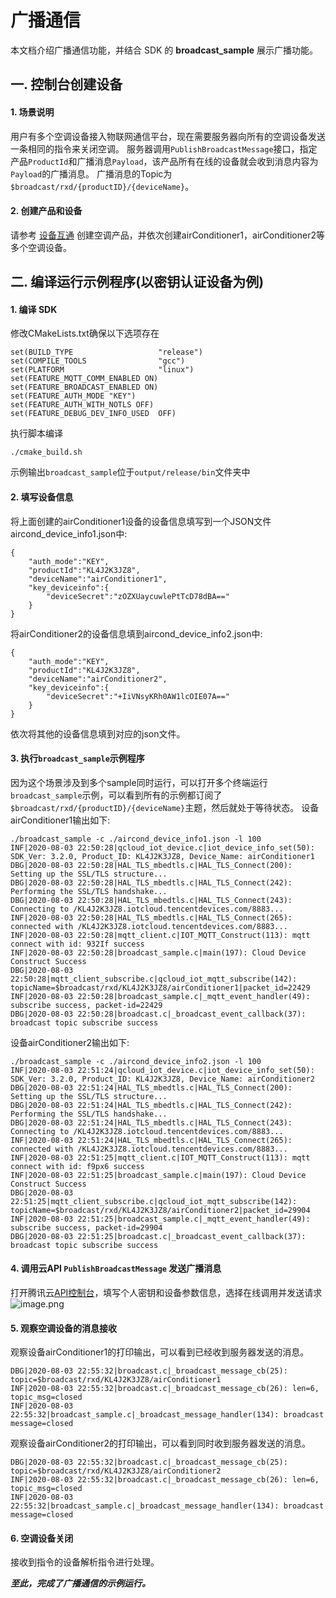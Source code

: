 # 广播通信
本文档介绍广播通信功能，并结合 SDK 的 **broadcast_sample** 展示广播功能。

## 一. 控制台创建设备

#### 1. 场景说明
用户有多个空调设备接入物联网通信平台，现在需要服务器向所有的空调设备发送一条相同的指令来关闭空调。
服务器调用`PublishBroadcastMessage`接口，指定产品`ProductId`和广播消息`Payload`，该产品所有在线的设备就会收到消息内容为`Payload`的广播消息。
广播消息的Topic为`$broadcast/rxd/{productID}/{deviceName}`。

#### 2. 创建产品和设备
请参考 [设备互通](https://cloud.tencent.com/document/product/634/11913) 创建空调产品，并依次创建airConditioner1，airConditioner2等多个空调设备。


## 二. 编译运行示例程序(以**密钥认证设备**为例)

#### 1. 编译 SDK
修改CMakeLists.txt确保以下选项存在
```
set(BUILD_TYPE                   "release")
set(COMPILE_TOOLS                "gcc") 
set(PLATFORM 	                 "linux")
set(FEATURE_MQTT_COMM_ENABLED ON)
set(FEATURE_BROADCAST_ENABLED ON)
set(FEATURE_AUTH_MODE "KEY")
set(FEATURE_AUTH_WITH_NOTLS OFF)
set(FEATURE_DEBUG_DEV_INFO_USED  OFF)
```
执行脚本编译
```
./cmake_build.sh 
```
示例输出`broadcast_sample`位于`output/release/bin`文件夹中

#### 2. 填写设备信息
将上面创建的airConditioner1设备的设备信息填写到一个JSON文件aircond_device_info1.json中:
```
{
    "auth_mode":"KEY",	
    "productId":"KL4J2K3JZ8",
    "deviceName":"airConditioner1",	
    "key_deviceinfo":{    
        "deviceSecret":"zOZXUaycuwlePtTcD78dBA=="
    }
}
```
将airConditioner2的设备信息填到aircond_device_info2.json中:
```
{
    "auth_mode":"KEY",	
    "productId":"KL4J2K3JZ8",
    "deviceName":"airConditioner2",	
    "key_deviceinfo":{    
        "deviceSecret":"+IiVNsyKRh0AW1lcOIE07A=="
    }
}
```
依次将其他的设备信息填到对应的json文件。

#### 3. 执行`broadcast_sample`示例程序
因为这个场景涉及到多个sample同时运行，可以打开多个终端运行`broadcast_sample`示例，可以看到所有的示例都订阅了`$broadcast/rxd/{productID}/{deviceName}`主题，然后就处于等待状态。
设备airConditioner1输出如下:
```
./broadcast_sample -c ./aircond_device_info1.json -l 100
INF|2020-08-03 22:50:28|qcloud_iot_device.c|iot_device_info_set(50): SDK_Ver: 3.2.0, Product_ID: KL4J2K3JZ8, Device_Name: airConditioner1
DBG|2020-08-03 22:50:28|HAL_TLS_mbedtls.c|HAL_TLS_Connect(200): Setting up the SSL/TLS structure...
DBG|2020-08-03 22:50:28|HAL_TLS_mbedtls.c|HAL_TLS_Connect(242): Performing the SSL/TLS handshake...
DBG|2020-08-03 22:50:28|HAL_TLS_mbedtls.c|HAL_TLS_Connect(243): Connecting to /KL4J2K3JZ8.iotcloud.tencentdevices.com/8883...
INF|2020-08-03 22:50:28|HAL_TLS_mbedtls.c|HAL_TLS_Connect(265): connected with /KL4J2K3JZ8.iotcloud.tencentdevices.com/8883...
INF|2020-08-03 22:50:28|mqtt_client.c|IOT_MQTT_Construct(113): mqtt connect with id: 932If success
INF|2020-08-03 22:50:28|broadcast_sample.c|main(197): Cloud Device Construct Success
DBG|2020-08-03 22:50:28|mqtt_client_subscribe.c|qcloud_iot_mqtt_subscribe(142): topicName=$broadcast/rxd/KL4J2K3JZ8/airConditioner1|packet_id=22429
INF|2020-08-03 22:50:28|broadcast_sample.c|_mqtt_event_handler(49): subscribe success, packet-id=22429
DBG|2020-08-03 22:50:28|broadcast.c|_broadcast_event_callback(37): broadcast topic subscribe success
```
设备airConditioner2输出如下:
```
./broadcast_sample -c ./aircond_device_info2.json -l 100
INF|2020-08-03 22:51:24|qcloud_iot_device.c|iot_device_info_set(50): SDK_Ver: 3.2.0, Product_ID: KL4J2K3JZ8, Device_Name: airConditioner2
DBG|2020-08-03 22:51:24|HAL_TLS_mbedtls.c|HAL_TLS_Connect(200): Setting up the SSL/TLS structure...
DBG|2020-08-03 22:51:24|HAL_TLS_mbedtls.c|HAL_TLS_Connect(242): Performing the SSL/TLS handshake...
DBG|2020-08-03 22:51:24|HAL_TLS_mbedtls.c|HAL_TLS_Connect(243): Connecting to /KL4J2K3JZ8.iotcloud.tencentdevices.com/8883...
INF|2020-08-03 22:51:24|HAL_TLS_mbedtls.c|HAL_TLS_Connect(265): connected with /KL4J2K3JZ8.iotcloud.tencentdevices.com/8883...
INF|2020-08-03 22:51:25|mqtt_client.c|IOT_MQTT_Construct(113): mqtt connect with id: f9px6 success
INF|2020-08-03 22:51:25|broadcast_sample.c|main(197): Cloud Device Construct Success
DBG|2020-08-03 22:51:25|mqtt_client_subscribe.c|qcloud_iot_mqtt_subscribe(142): topicName=$broadcast/rxd/KL4J2K3JZ8/airConditioner2|packet_id=29904
INF|2020-08-03 22:51:25|broadcast_sample.c|_mqtt_event_handler(49): subscribe success, packet-id=29904
DBG|2020-08-03 22:51:25|broadcast.c|_broadcast_event_callback(37): broadcast topic subscribe success
```

#### 4. 调用云API `PublishBroadcastMessage` 发送广播消息
打开腾讯云[API控制台](https://console.cloud.tencent.com/api/explorer?Product=iotcloud&Version=2018-06-14&Action=PublishBroadcastMessage&SignVersion=)，填写个人密钥和设备参数信息，选择在线调用并发送请求
![image.png](https://main.qcloudimg.com/raw/94c4a7cbd9c8e76d728494ebaf58bf93.png)

#### 5. 观察空调设备的消息接收
观察设备airConditioner1的打印输出，可以看到已经收到服务器发送的消息。
```
DBG|2020-08-03 22:55:32|broadcast.c|_broadcast_message_cb(25): topic=$broadcast/rxd/KL4J2K3JZ8/airConditioner1
INF|2020-08-03 22:55:32|broadcast.c|_broadcast_message_cb(26): len=6, topic_msg=closed
INF|2020-08-03 22:55:32|broadcast_sample.c|_broadcast_message_handler(134): broadcast message=closed
```
观察设备airConditioner2的打印输出，可以看到同时收到服务器发送的消息。
```
DBG|2020-08-03 22:55:32|broadcast.c|_broadcast_message_cb(25): topic=$broadcast/rxd/KL4J2K3JZ8/airConditioner2
INF|2020-08-03 22:55:32|broadcast.c|_broadcast_message_cb(26): len=6, topic_msg=closed
INF|2020-08-03 22:55:32|broadcast_sample.c|_broadcast_message_handler(134): broadcast message=closed
```

#### 6. 空调设备关闭
接收到指令的设备解析指令进行处理。

***至此，完成了广播通信的示例运行。***
